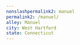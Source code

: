 ```yaml
---
﻿nonslashpermalink2: manuel
permalink2: /manuel/
alley: Manuel
city: West Hartford
state: Connecticut
---
```

